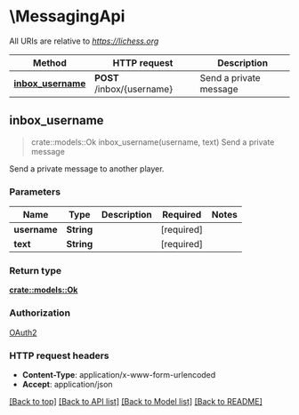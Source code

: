 # \MessagingApi

All URIs are relative to *https://lichess.org*

Method | HTTP request | Description
------------- | ------------- | -------------
[**inbox_username**](MessagingApi.md#inbox_username) | **POST** /inbox/{username} | Send a private message



## inbox_username

> crate::models::Ok inbox_username(username, text)
Send a private message

Send a private message to another player. 

### Parameters


Name | Type | Description  | Required | Notes
------------- | ------------- | ------------- | ------------- | -------------
**username** | **String** |  | [required] |
**text** | **String** |  | [required] |

### Return type

[**crate::models::Ok**](Ok.md)

### Authorization

[OAuth2](../README.md#OAuth2)

### HTTP request headers

- **Content-Type**: application/x-www-form-urlencoded
- **Accept**: application/json

[[Back to top]](#) [[Back to API list]](../README.md#documentation-for-api-endpoints) [[Back to Model list]](../README.md#documentation-for-models) [[Back to README]](../README.md)

